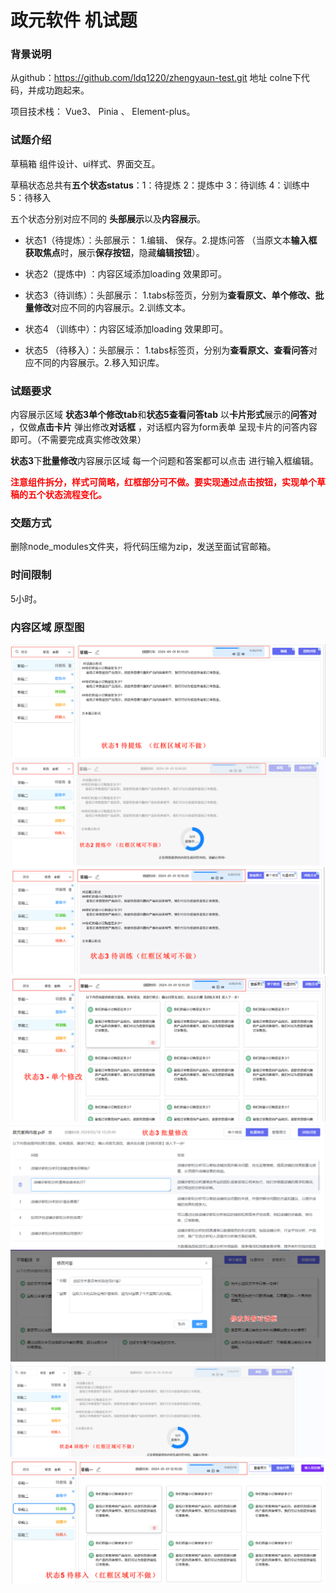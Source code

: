 # 政元软件 机试题

### 背景说明

从github：https://github.com/ldq1220/zhengyaun-test.git 地址 colne下代码，并成功跑起来。

项目技术栈： Vue3、 Pinia 、 Element-plus。

### 试题介绍

草稿箱 组件设计、ui样式、界面交互。

草稿状态总共有**五个状态status**：1：待提炼 2：提炼中 3：待训练 4：训练中 5：待移入

五个状态分别对应不同的 **头部展示**以及**内容展示**。

-   状态1（待提炼）：头部展示： 1.编辑、 保存。2.提炼问答 （当原文本**输入框获取焦点**时，展示**保存按钮**，隐藏**编辑按钮**）。

-   状态2（提炼中) ：内容区域添加loading 效果即可。

-   状态3（待训练）：头部展示： 1.tabs标签页，分别为**查看原文、单个修改、批量修改**对应不同的内容展示。2.训练文本。
-   状态4 （训练中）：内容区域添加loading 效果即可。
-   状态5 （待移入）：头部展示： 1.tabs标签页，分别为**查看原文、查看问答**对应不同的内容展示。2.移入知识库。

### 试题要求

内容展示区域 **状态3单个修改tab**和**状态5查看问答tab** 以**卡片形式**展示的**问答对** ，仅做**点击卡片** 弹出修改**对话框** ，对话框内容为form表单 呈现卡片的问答内容即可。（不需要完成真实修改效果）

**状态3**下**批量修改**内容展示区域 每一个问题和答案都可以点击 进行输入框编辑。

<font color="red">**注意组件拆分，样式可简略，红框部分可不做。要实现通过点击按钮，实现单个草稿的五个状态流程变化。**</font>

### 交题方式

删除node_modules文件夹，将代码压缩为zip，发送至面试官邮箱。

### 时间限制

5小时。

### 内容区域 原型图

![1709175946733](./src//assets/images/test/status1.png)
![1709175946733](./src//assets/images/test/status2.png)
![1709175946733](./src//assets/images/test/status3-1.png)
![1709175946733](./src//assets/images/test/status3-2.png)
![1709175946733](./src//assets/images/test/status3-3.png)
![1709175946733](./src//assets/images/test/status3-4.png)
![1709175946733](./src//assets/images/test/status4.png)
![1709175946733](./src//assets/images/test/status5.png)